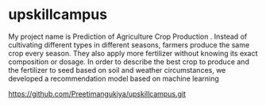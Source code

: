 # upskillcampus

My project name is Prediction of Agriculture Crop Production . Instead of cultivating different types in different seasons, farmers produce the same crop every season. They also apply more fertilizer without knowing its exact composition or dosage. In order to describe the best crop to produce and the fertilizer to seed based on soil and weather circumstances, we developed a recommendation model based on machine learning

https://github.com/Preetimangukiya/upskillcampus.git 
